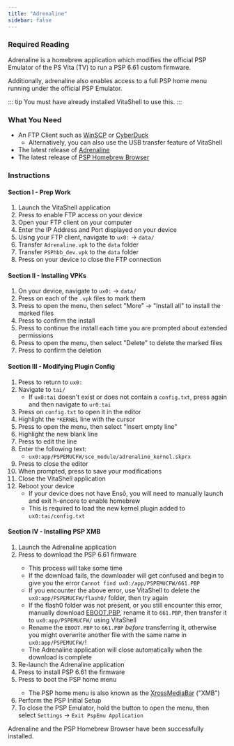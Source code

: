 ```yaml
---
title: "Adrenaline"
sidebar: false
---
```


### Required Reading

Adrenaline is a homebrew application which modifies the official PSP Emulator of the PS Vita (TV) to run a PSP 6.61 custom firmware.

Additionally, adrenaline also enables access to a full PSP home menu running under the official PSP Emulator.

::: tip
You must have already installed VitaShell to use this.
:::

### What You Need

* An FTP Client such as [WinSCP](https://winscp.net/) or [CyberDuck](https://cyberduck.io/)
  + Alternatively, you can also use the USB transfer feature of VitaShell
* The latest release of [Adrenaline](https://github.com/TheOfficialFloW/Adrenaline/releases/latest)
* The latest release of [PSP Homebrew Browser](/assets/files/PSPhbb_dev.vpk)

### Instructions

#### Section I - Prep Work

1. Launch the VitaShell application
1. Press <Btn btn="SELECT" /> to enable FTP access on your device
1. Open your FTP client on your computer
1. Enter the IP Address and Port displayed on your device
1. Using your FTP client, navigate to `ux0:` -> `data/`
1. Transfer `Adrenaline.vpk` to the `data` folder
1. Transfer `PSPhbb_dev.vpk` to the `data` folder
1. Press <Btn btn="cancel" /> on your device to close the FTP connection

#### Section II - Installing VPKs

1. On your device, navigate to `ux0:` -> `data/`
1. Press <Btn btn="square" /> on each of the `.vpk` files to mark them
1. Press <Btn btn="triangle" /> to open the menu, then select "More" -> "Install all" to install the marked files
1. Press <Btn btn="confirm" /> to confirm the install
1. Press <Btn btn="confirm" /> to continue the install each time you are prompted about extended permissions
1. Press <Btn btn="triangle" /> to open the menu, then select "Delete" to delete the marked files
1. Press <Btn btn="confirm" /> to confirm the deletion

#### Section III - Modifying Plugin Config

1. Press <Btn btn="cancel" /> to return to `ux0:`
1. Navigate to `tai/`
    + If `ux0:tai` doesn't exist or does not contain a `config.txt`, press <Btn btn="cancel" /> again and then navigate to `ur0:tai`
1. Press <Btn btn="confirm" /> on `config.txt` to open it in the editor
1. Highlight the `*KERNEL` line with the cursor
1. Press <Btn btn="triangle" /> to open the menu, then select "Insert empty line"
1. Highlight the new blank line
1. Press <Btn btn="confirm" /> to edit the line
1. Enter the following text:
    + `ux0:app/PSPEMUCFW/sce_module/adrenaline_kernel.skprx`
1. Press <Btn btn="cancel" /> to close the editor
1. When prompted, press <Btn btn="confirm" /> to save your modifications
1. Close the VitaShell application
1. Reboot your device
    + If your device does not have Ensō, you will need to manually launch and exit h-encore to enable homebrew
    + This is required to load the new kernel plugin added to `ux0:tai/config.txt`

#### Section IV - Installing PSP XMB

1. Launch the Adrenaline application
1. Press <Btn btn="cross" /> to download the PSP 6.61 firmware
    + This process will take some time
    + If the download fails, the downloader will get confused and begin to give you the error `Cannot find ux0:/app/PSPEMUCFW/661.PBP`
    + If you encounter the above error, use VitaShell to delete the `ux0:app/PSPEMUCFW/flash0/` folder, then try again
    + If the flash0 folder was not present, or you still encounter this error, manually download [EBOOT.PBP](http://de01.psp.update.playstation.org/update/psp/image/eu/2014_1212_6be8878f475ac5b1a499b95ab2f7d301/EBOOT.PBP), rename it to `661.PBP`, then transfer it to `ux0:app/PSPEMUCFW/` using VitaShell
    + Rename the `EBOOT.PBP` to `661.PBP` *before* transferring it, otherwise you might overwrite another file with the same name in `ux0:app/PSPEMUCFW/`!
    + The Adrenaline application will close automatically when the download is complete
1. Re-launch the Adrenaline application
1. Press <Btn btn="cross" /> to install PSP 6.61 the firmware
1. Press <Btn btn="cross" /> to boot the PSP home menu
    + The PSP home menu is also known as the [XrossMediaBar](https://wikipedia.org/wiki/XrossMediaBar) ("XMB")
1. Perform the PSP Initial Setup
1. To close the PSP Emulator, hold the <Btn btn="PS" /> button to open the menu, then select `Settings` -> `Exit PspEmu Application`

Adrenaline and the PSP Homebrew Browser have been successfully installed.
